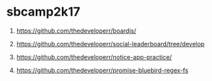 # sbcamp2k17

1. https://github.com/thedeveloperr/boardjs/

2. https://github.com/thedeveloperr/social-leaderboard/tree/develop

3. https://github.com/thedeveloperr/notice-app-practice/

4. https://github.com/thedeveloperr/promise-bluebird-regex-fs 
